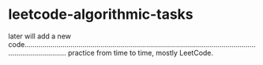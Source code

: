 # leetcode-algorithmic-tasks

later will add a new code.................................................................................................................................................
practice from time to time,
mostly LeetCode.



